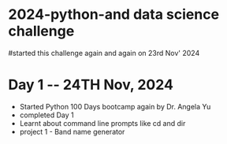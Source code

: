 # 2024-python-and data science challenge
#started this challenge again and again on 23rd Nov' 2024

# Day 1 -- 24TH Nov, 2024
- Started Python 100 Days bootcamp again by Dr. Angela Yu
- completed Day 1 
- Learnt about command line prompts like cd and dir
- project 1 - Band name generator


